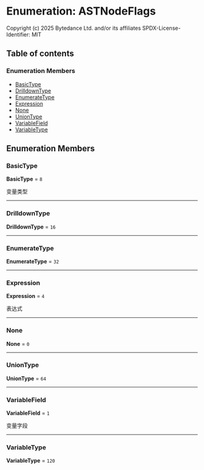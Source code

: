 # Enumeration: ASTNodeFlags

Copyright (c) 2025 Bytedance Ltd. and/or its affiliates
SPDX-License-Identifier: MIT

## Table of contents

### Enumeration Members

* [BasicType](/auto-docs/fixed-layout-editor/enums/ASTNodeFlags.md#basictype)
* [DrilldownType](/auto-docs/fixed-layout-editor/enums/ASTNodeFlags.md#drilldowntype)
* [EnumerateType](/auto-docs/fixed-layout-editor/enums/ASTNodeFlags.md#enumeratetype)
* [Expression](/auto-docs/fixed-layout-editor/enums/ASTNodeFlags.md#expression)
* [None](/auto-docs/fixed-layout-editor/enums/ASTNodeFlags.md#none)
* [UnionType](/auto-docs/fixed-layout-editor/enums/ASTNodeFlags.md#uniontype)
* [VariableField](/auto-docs/fixed-layout-editor/enums/ASTNodeFlags.md#variablefield)
* [VariableType](/auto-docs/fixed-layout-editor/enums/ASTNodeFlags.md#variabletype)

## Enumeration Members

### BasicType

**BasicType** = `8`

变量类型

***

### DrilldownType

**DrilldownType** = `16`

***

### EnumerateType

**EnumerateType** = `32`

***

### Expression

**Expression** = `4`

表达式

***

### None

**None** = `0`

***

### UnionType

**UnionType** = `64`

***

### VariableField

**VariableField** = `1`

变量字段

***

### VariableType

**VariableType** = `120`
